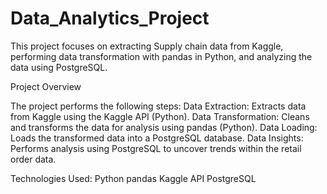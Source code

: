 # Data_Analytics_Project

This project focuses on extracting Supply chain data from Kaggle, performing data transformation with pandas in Python, and analyzing the data using PostgreSQL.


Project Overview

The project performs the following steps:
Data Extraction: Extracts data from Kaggle using the Kaggle API (Python).
Data Transformation: Cleans and transforms the data for analysis using pandas (Python).
Data Loading: Loads the transformed data into a PostgreSQL database.
Data Insights: Performs analysis using PostgreSQL to uncover trends within the retail order data.

Technologies Used:
Python
pandas
Kaggle API 
PostgreSQL

